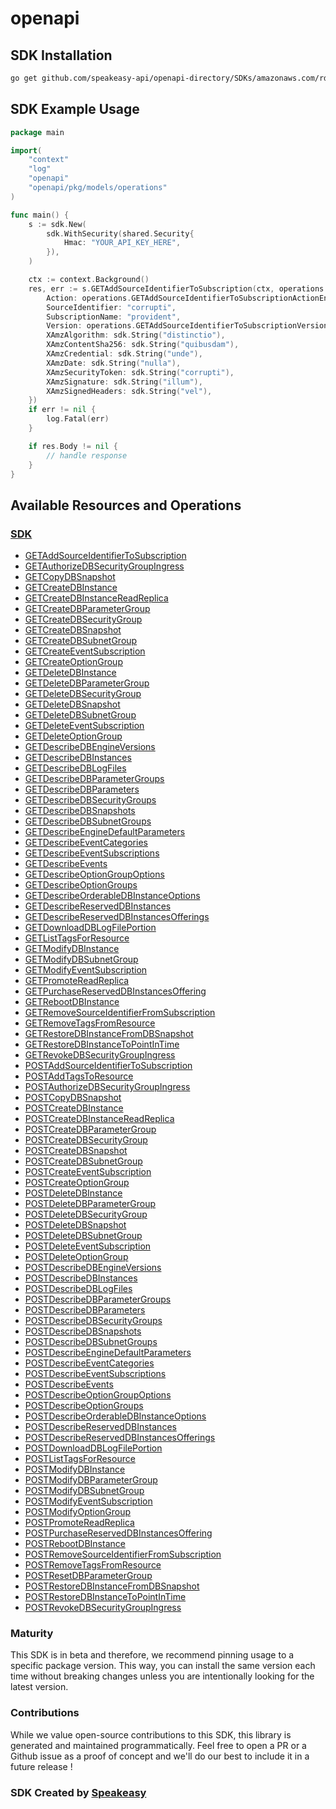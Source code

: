 # openapi

<!-- Start SDK Installation -->
## SDK Installation

```bash
go get github.com/speakeasy-api/openapi-directory/SDKs/amazonaws.com/rds/2013-02-12/go
```
<!-- End SDK Installation -->

## SDK Example Usage
<!-- Start SDK Example Usage -->
```go
package main

import(
	"context"
	"log"
	"openapi"
	"openapi/pkg/models/operations"
)

func main() {
    s := sdk.New(
        sdk.WithSecurity(shared.Security{
            Hmac: "YOUR_API_KEY_HERE",
        }),
    )

    ctx := context.Background()
    res, err := s.GETAddSourceIdentifierToSubscription(ctx, operations.GETAddSourceIdentifierToSubscriptionRequest{
        Action: operations.GETAddSourceIdentifierToSubscriptionActionEnumAddSourceIdentifierToSubscription,
        SourceIdentifier: "corrupti",
        SubscriptionName: "provident",
        Version: operations.GETAddSourceIdentifierToSubscriptionVersionEnumTwoThousandAndThirteen0212,
        XAmzAlgorithm: sdk.String("distinctio"),
        XAmzContentSha256: sdk.String("quibusdam"),
        XAmzCredential: sdk.String("unde"),
        XAmzDate: sdk.String("nulla"),
        XAmzSecurityToken: sdk.String("corrupti"),
        XAmzSignature: sdk.String("illum"),
        XAmzSignedHeaders: sdk.String("vel"),
    })
    if err != nil {
        log.Fatal(err)
    }

    if res.Body != nil {
        // handle response
    }
}
```
<!-- End SDK Example Usage -->

<!-- Start SDK Available Operations -->
## Available Resources and Operations

### [SDK](docs/sdk/README.md)

* [GETAddSourceIdentifierToSubscription](docs/sdk/README.md#getaddsourceidentifiertosubscription)
* [GETAuthorizeDBSecurityGroupIngress](docs/sdk/README.md#getauthorizedbsecuritygroupingress)
* [GETCopyDBSnapshot](docs/sdk/README.md#getcopydbsnapshot)
* [GETCreateDBInstance](docs/sdk/README.md#getcreatedbinstance)
* [GETCreateDBInstanceReadReplica](docs/sdk/README.md#getcreatedbinstancereadreplica)
* [GETCreateDBParameterGroup](docs/sdk/README.md#getcreatedbparametergroup)
* [GETCreateDBSecurityGroup](docs/sdk/README.md#getcreatedbsecuritygroup)
* [GETCreateDBSnapshot](docs/sdk/README.md#getcreatedbsnapshot)
* [GETCreateDBSubnetGroup](docs/sdk/README.md#getcreatedbsubnetgroup)
* [GETCreateEventSubscription](docs/sdk/README.md#getcreateeventsubscription)
* [GETCreateOptionGroup](docs/sdk/README.md#getcreateoptiongroup)
* [GETDeleteDBInstance](docs/sdk/README.md#getdeletedbinstance)
* [GETDeleteDBParameterGroup](docs/sdk/README.md#getdeletedbparametergroup)
* [GETDeleteDBSecurityGroup](docs/sdk/README.md#getdeletedbsecuritygroup)
* [GETDeleteDBSnapshot](docs/sdk/README.md#getdeletedbsnapshot)
* [GETDeleteDBSubnetGroup](docs/sdk/README.md#getdeletedbsubnetgroup)
* [GETDeleteEventSubscription](docs/sdk/README.md#getdeleteeventsubscription)
* [GETDeleteOptionGroup](docs/sdk/README.md#getdeleteoptiongroup)
* [GETDescribeDBEngineVersions](docs/sdk/README.md#getdescribedbengineversions)
* [GETDescribeDBInstances](docs/sdk/README.md#getdescribedbinstances)
* [GETDescribeDBLogFiles](docs/sdk/README.md#getdescribedblogfiles)
* [GETDescribeDBParameterGroups](docs/sdk/README.md#getdescribedbparametergroups)
* [GETDescribeDBParameters](docs/sdk/README.md#getdescribedbparameters)
* [GETDescribeDBSecurityGroups](docs/sdk/README.md#getdescribedbsecuritygroups)
* [GETDescribeDBSnapshots](docs/sdk/README.md#getdescribedbsnapshots)
* [GETDescribeDBSubnetGroups](docs/sdk/README.md#getdescribedbsubnetgroups)
* [GETDescribeEngineDefaultParameters](docs/sdk/README.md#getdescribeenginedefaultparameters)
* [GETDescribeEventCategories](docs/sdk/README.md#getdescribeeventcategories)
* [GETDescribeEventSubscriptions](docs/sdk/README.md#getdescribeeventsubscriptions)
* [GETDescribeEvents](docs/sdk/README.md#getdescribeevents)
* [GETDescribeOptionGroupOptions](docs/sdk/README.md#getdescribeoptiongroupoptions)
* [GETDescribeOptionGroups](docs/sdk/README.md#getdescribeoptiongroups)
* [GETDescribeOrderableDBInstanceOptions](docs/sdk/README.md#getdescribeorderabledbinstanceoptions)
* [GETDescribeReservedDBInstances](docs/sdk/README.md#getdescribereserveddbinstances)
* [GETDescribeReservedDBInstancesOfferings](docs/sdk/README.md#getdescribereserveddbinstancesofferings)
* [GETDownloadDBLogFilePortion](docs/sdk/README.md#getdownloaddblogfileportion)
* [GETListTagsForResource](docs/sdk/README.md#getlisttagsforresource)
* [GETModifyDBInstance](docs/sdk/README.md#getmodifydbinstance)
* [GETModifyDBSubnetGroup](docs/sdk/README.md#getmodifydbsubnetgroup)
* [GETModifyEventSubscription](docs/sdk/README.md#getmodifyeventsubscription)
* [GETPromoteReadReplica](docs/sdk/README.md#getpromotereadreplica)
* [GETPurchaseReservedDBInstancesOffering](docs/sdk/README.md#getpurchasereserveddbinstancesoffering)
* [GETRebootDBInstance](docs/sdk/README.md#getrebootdbinstance)
* [GETRemoveSourceIdentifierFromSubscription](docs/sdk/README.md#getremovesourceidentifierfromsubscription)
* [GETRemoveTagsFromResource](docs/sdk/README.md#getremovetagsfromresource)
* [GETRestoreDBInstanceFromDBSnapshot](docs/sdk/README.md#getrestoredbinstancefromdbsnapshot)
* [GETRestoreDBInstanceToPointInTime](docs/sdk/README.md#getrestoredbinstancetopointintime)
* [GETRevokeDBSecurityGroupIngress](docs/sdk/README.md#getrevokedbsecuritygroupingress)
* [POSTAddSourceIdentifierToSubscription](docs/sdk/README.md#postaddsourceidentifiertosubscription)
* [POSTAddTagsToResource](docs/sdk/README.md#postaddtagstoresource)
* [POSTAuthorizeDBSecurityGroupIngress](docs/sdk/README.md#postauthorizedbsecuritygroupingress)
* [POSTCopyDBSnapshot](docs/sdk/README.md#postcopydbsnapshot)
* [POSTCreateDBInstance](docs/sdk/README.md#postcreatedbinstance)
* [POSTCreateDBInstanceReadReplica](docs/sdk/README.md#postcreatedbinstancereadreplica)
* [POSTCreateDBParameterGroup](docs/sdk/README.md#postcreatedbparametergroup)
* [POSTCreateDBSecurityGroup](docs/sdk/README.md#postcreatedbsecuritygroup)
* [POSTCreateDBSnapshot](docs/sdk/README.md#postcreatedbsnapshot)
* [POSTCreateDBSubnetGroup](docs/sdk/README.md#postcreatedbsubnetgroup)
* [POSTCreateEventSubscription](docs/sdk/README.md#postcreateeventsubscription)
* [POSTCreateOptionGroup](docs/sdk/README.md#postcreateoptiongroup)
* [POSTDeleteDBInstance](docs/sdk/README.md#postdeletedbinstance)
* [POSTDeleteDBParameterGroup](docs/sdk/README.md#postdeletedbparametergroup)
* [POSTDeleteDBSecurityGroup](docs/sdk/README.md#postdeletedbsecuritygroup)
* [POSTDeleteDBSnapshot](docs/sdk/README.md#postdeletedbsnapshot)
* [POSTDeleteDBSubnetGroup](docs/sdk/README.md#postdeletedbsubnetgroup)
* [POSTDeleteEventSubscription](docs/sdk/README.md#postdeleteeventsubscription)
* [POSTDeleteOptionGroup](docs/sdk/README.md#postdeleteoptiongroup)
* [POSTDescribeDBEngineVersions](docs/sdk/README.md#postdescribedbengineversions)
* [POSTDescribeDBInstances](docs/sdk/README.md#postdescribedbinstances)
* [POSTDescribeDBLogFiles](docs/sdk/README.md#postdescribedblogfiles)
* [POSTDescribeDBParameterGroups](docs/sdk/README.md#postdescribedbparametergroups)
* [POSTDescribeDBParameters](docs/sdk/README.md#postdescribedbparameters)
* [POSTDescribeDBSecurityGroups](docs/sdk/README.md#postdescribedbsecuritygroups)
* [POSTDescribeDBSnapshots](docs/sdk/README.md#postdescribedbsnapshots)
* [POSTDescribeDBSubnetGroups](docs/sdk/README.md#postdescribedbsubnetgroups)
* [POSTDescribeEngineDefaultParameters](docs/sdk/README.md#postdescribeenginedefaultparameters)
* [POSTDescribeEventCategories](docs/sdk/README.md#postdescribeeventcategories)
* [POSTDescribeEventSubscriptions](docs/sdk/README.md#postdescribeeventsubscriptions)
* [POSTDescribeEvents](docs/sdk/README.md#postdescribeevents)
* [POSTDescribeOptionGroupOptions](docs/sdk/README.md#postdescribeoptiongroupoptions)
* [POSTDescribeOptionGroups](docs/sdk/README.md#postdescribeoptiongroups)
* [POSTDescribeOrderableDBInstanceOptions](docs/sdk/README.md#postdescribeorderabledbinstanceoptions)
* [POSTDescribeReservedDBInstances](docs/sdk/README.md#postdescribereserveddbinstances)
* [POSTDescribeReservedDBInstancesOfferings](docs/sdk/README.md#postdescribereserveddbinstancesofferings)
* [POSTDownloadDBLogFilePortion](docs/sdk/README.md#postdownloaddblogfileportion)
* [POSTListTagsForResource](docs/sdk/README.md#postlisttagsforresource)
* [POSTModifyDBInstance](docs/sdk/README.md#postmodifydbinstance)
* [POSTModifyDBParameterGroup](docs/sdk/README.md#postmodifydbparametergroup)
* [POSTModifyDBSubnetGroup](docs/sdk/README.md#postmodifydbsubnetgroup)
* [POSTModifyEventSubscription](docs/sdk/README.md#postmodifyeventsubscription)
* [POSTModifyOptionGroup](docs/sdk/README.md#postmodifyoptiongroup)
* [POSTPromoteReadReplica](docs/sdk/README.md#postpromotereadreplica)
* [POSTPurchaseReservedDBInstancesOffering](docs/sdk/README.md#postpurchasereserveddbinstancesoffering)
* [POSTRebootDBInstance](docs/sdk/README.md#postrebootdbinstance)
* [POSTRemoveSourceIdentifierFromSubscription](docs/sdk/README.md#postremovesourceidentifierfromsubscription)
* [POSTRemoveTagsFromResource](docs/sdk/README.md#postremovetagsfromresource)
* [POSTResetDBParameterGroup](docs/sdk/README.md#postresetdbparametergroup)
* [POSTRestoreDBInstanceFromDBSnapshot](docs/sdk/README.md#postrestoredbinstancefromdbsnapshot)
* [POSTRestoreDBInstanceToPointInTime](docs/sdk/README.md#postrestoredbinstancetopointintime)
* [POSTRevokeDBSecurityGroupIngress](docs/sdk/README.md#postrevokedbsecuritygroupingress)
<!-- End SDK Available Operations -->

### Maturity

This SDK is in beta and therefore, we recommend pinning usage to a specific package version.
This way, you can install the same version each time without breaking changes unless you are intentionally
looking for the latest version.

### Contributions

While we value open-source contributions to this SDK, this library is generated and maintained programmatically.
Feel free to open a PR or a Github issue as a proof of concept and we'll do our best to include it in a future release !

### SDK Created by [Speakeasy](https://docs.speakeasyapi.dev/docs/using-speakeasy/client-sdks)
